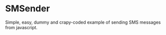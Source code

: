 SMSender
========

Simple, easy, dummy and crapy-coded example of sending SMS messages from javascript.